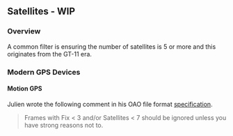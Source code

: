 ## Satellites - WIP

### Overview

A common filter is ensuring the number of satellites is 5 or more and this originates from the GT-11 era.



### Modern GPS Devices

#### Motion GPS

Julien wrote the following comment in his OAO file format [specification](https://www.motion-gps.com/motion/documentation/oao-file-format.html).

> Frames with Fix < 3 and/or Satellites < 7 should be ignored unless you have strong reasons not to.

